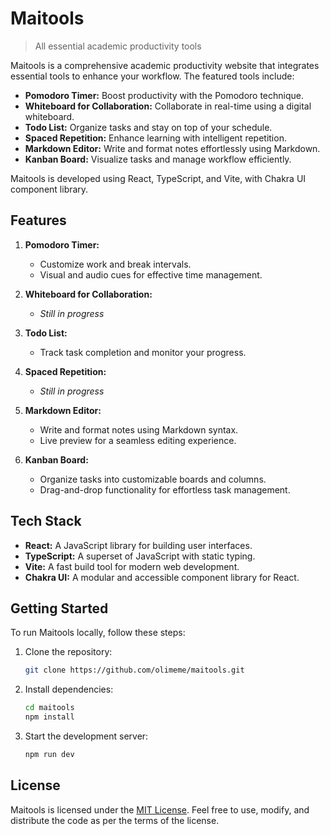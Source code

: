 # Maitools

> All essential academic productivity tools

Maitools is a comprehensive academic productivity website that integrates essential tools to enhance your workflow. The featured tools include:

- **Pomodoro Timer:** Boost productivity with the Pomodoro technique.
- **Whiteboard for Collaboration:** Collaborate in real-time using a digital whiteboard.
- **Todo List:** Organize tasks and stay on top of your schedule.
- **Spaced Repetition:** Enhance learning with intelligent repetition.
- **Markdown Editor:** Write and format notes effortlessly using Markdown.
- **Kanban Board:** Visualize tasks and manage workflow efficiently.

Maitools is developed using React, TypeScript, and Vite, with Chakra UI component library.

## Features

1. **Pomodoro Timer:**
   - Customize work and break intervals.
   - Visual and audio cues for effective time management.

2. **Whiteboard for Collaboration:**
   - *Still in progress*

3. **Todo List:**
   - Track task completion and monitor your progress.

4. **Spaced Repetition:**
   - *Still in progress*

5. **Markdown Editor:**
   - Write and format notes using Markdown syntax.
   - Live preview for a seamless editing experience.

6. **Kanban Board:**
   - Organize tasks into customizable boards and columns.
   - Drag-and-drop functionality for effortless task management.

## Tech Stack

- **React:** A JavaScript library for building user interfaces.
- **TypeScript:** A superset of JavaScript with static typing.
- **Vite:** A fast build tool for modern web development.
- **Chakra UI:** A modular and accessible component library for React.

## Getting Started

To run Maitools locally, follow these steps:

1. Clone the repository:

   ```bash
   git clone https://github.com/olimeme/maitools.git
   ```

2. Install dependencies:

   ```bash
   cd maitools
   npm install
   ```

3. Start the development server:

   ```bash
   npm run dev
   ```

## License

Maitools is licensed under the [MIT License](LICENSE.md). Feel free to use, modify, and distribute the code as per the terms of the license.

